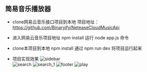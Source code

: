 ## 简易音乐播放器

- clone网易云音乐接口项目到本地
  项目地址：https://github.com/Binaryify/NeteaseCloudMusicApi

- 进入网易云音乐项目地址
  npm install
  运行 node app.js 命令

- clone本项目到本地
  npm install
  通过 npm run dev 将项目运行起来

- 项目实现效果
  ![sidebar](./img-readme/sidebar.jpg)  
  ![search](./img-readme/search.jpg)
  ![search_1](./img-readme/search_1.jpg)
  ![footer](./img-readme/footer.jpg)
  ![play](./img-readme/play.jpg)